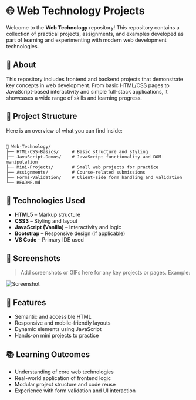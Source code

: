 # 🌐 Web Technology Projects

Welcome to the **Web Technology** repository! This repository contains a collection of practical projects, assignments, and examples developed as part of learning and experimenting with modern web development technologies.

## 🧠 About

This repository includes frontend and backend projects that demonstrate key concepts in web development. From basic HTML/CSS pages to JavaScript-based interactivity and simple full-stack applications, it showcases a wide range of skills and learning progress.

## 📁 Project Structure

Here is an overview of what you can find inside:

```

📁 Web-Technology/
├── HTML-CSS-Basics/     # Basic structure and styling
├── JavaScript-Demos/    # JavaScript functionality and DOM manipulation
├── Mini-Projects/       # Small web projects for practice
├── Assignments/         # Course-related submissions
├── Forms-Validation/    # Client-side form handling and validation
└── README.md

````

## 🚀 Technologies Used

- **HTML5** – Markup structure
- **CSS3** – Styling and layout
- **JavaScript (Vanilla)** – Interactivity and logic
- **Bootstrap** – Responsive design (if applicable)
- **VS Code** – Primary IDE used

## 📸 Screenshots

> Add screenshots or GIFs here for any key projects or pages. Example:

![Screenshot](https://via.placeholder.com/800x400?text=Project+Screenshot)

## 🧩 Features

- Semantic and accessible HTML
- Responsive and mobile-friendly layouts
- Dynamic elements using JavaScript
- Hands-on mini projects to practice

## 📚 Learning Outcomes

- Understanding of core web technologies
- Real-world application of frontend logic
- Modular project structure and code reuse
- Experience with form validation and UI interaction
